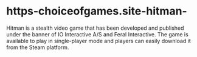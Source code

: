 # https-choiceofgames.site-hitman-
Hitman is a stealth video game that has been developed and published under the banner of IO Interactive A/S and Feral Interactive. The game is available to play in single-player mode and players can easily download it from the Steam platform. 
